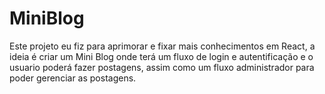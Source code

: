 # MiniBlog
Este projeto eu fiz para aprimorar e fixar mais conhecimentos em React, a ideia é criar um Mini Blog onde terá um fluxo de login e autentificação e o usuario poderá fazer postagens, assim como um fluxo administrador para poder gerenciar as postagens.
